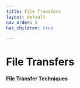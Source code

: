 ```yaml
---
title: File Transfers
layout: default
nav_order: 5
has_children: true

---
```


# File Transfers
#### File Transfer Techniques

